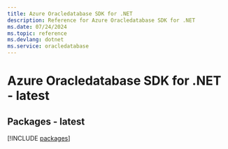 ```yaml
---
title: Azure Oracledatabase SDK for .NET
description: Reference for Azure Oracledatabase SDK for .NET
ms.date: 07/24/2024
ms.topic: reference
ms.devlang: dotnet
ms.service: oracledatabase
---
```

# Azure Oracledatabase SDK for .NET - latest
## Packages - latest
[!INCLUDE [packages](oracledatabase-index.md)]